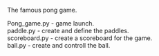 The famous pong game.

Pong_game.py - game launch.  
paddle.py - create and define the paddles.  
scoreboard.py - create a scoreboard for the game.  
ball.py - create and controll the ball.  
